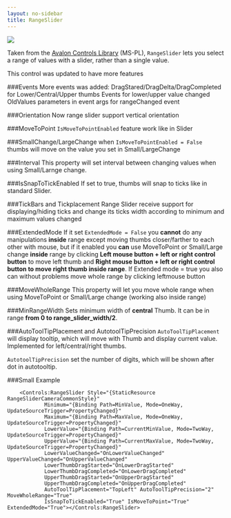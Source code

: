```yaml
---
layout: no-sidebar
title: RangeSlider
---
```


![]({{site.baseurl}}/images/range_slider.PNG)  

Taken from the [Avalon Controls Library](http://avaloncontrolslib.codeplex.com/) (MS-PL), `RangeSlider` lets you select a range of values with a slider, rather than a single value.

This control was updated to have more features

###Events
More events was added:
DragStared/DragDelta/DragCompleted for Lower/Central/Upper thumbs
Events for lower/upper value changed
OldValues parameters in event args for rangeChanged event

###Orientation
Now range slider support vertical orientation

###MoveToPoint
`IsMoveToPointEnabled` feature work like in Slider

###SmallChange/LargeChange
when `IsMoveToPointEnabled = False` thumbs will move on the value you set in Small/LargeChange

###Interval 
This property will set interval between changing values when using Small/Larnge change. 

###IsSnapToTickEnabled
If set to true, thumbs will snap to ticks like in standard Slider.

###TickBars and Tickplacement
Range Slider receive support for displaying/hiding ticks and change its ticks width according to minimum and maximum values changed

###ExtendedMode
If it set `ExtendedMode = False` you **cannot** do any manipulations **inside** range except moving thumbs closer/farther to each other with mouse, but if it enabled you **can** use MoveToPoint or Small/Large change **inside** range by clicking **Left mouse button + left or right control button** to move left thumb and **Right mouse button + left or right control button to move right thumb inside range**. If Extended mode = true you also can without problems move whole range by clicking leftmouse button

###MoveWholeRange
This property will let you move whole range when using MoveToPoint or Small/Large change (working also inside range)
 
###MinRangeWidth
Sets minimum width of **central** Thumb. It can be in range **from 0 to range_slider_width/2**.

###AutoToolTipPlacement and AutotoolTipPrecision
`AutoToolTipPlacement` will display tooltip, which will move with Thumb and display current value. Implemented for left/central/right thumbs.
 
`AutotoolTipPrecision` set the number of digits, which will be shown after dot in autotooltip.

###Small Example
```
	<Сontrols:RangeSlider Style="{StaticResource RangeSliderCameraCommonStyle}" 
            Minimum="{Binding Path=MinValue, Mode=OneWay, UpdateSourceTrigger=PropertyChanged}"
            Maximum="{Binding Path=MaxValue, Mode=OneWay, UpdateSourceTrigger=PropertyChanged}"
            LowerValue="{Binding Path=CurrentMinValue, Mode=TwoWay, UpdateSourceTrigger=PropertyChanged}"
            UpperValue="{Binding Path=CurrentMaxValue, Mode=TwoWay, UpdateSourceTrigger=PropertyChanged}"
            LowerValueChanged="OnLowerValueChanged" UpperValueChanged="OnUpperValueChanged"
            LowerThumbDragStarted="OnLowerDragStarted"
            LowerThumbDragCompleted="OnLowerDragCompleted"
            UpperThumbDragStarted="OnUpperDragStarted" 
            UpperThumbDragCompleted="OnUpperDragCompleted" 
            AutoToolTipPlacement="TopLeft" AutoToolTipPrecision="2" MoveWholeRange="True"
            IsSnapToTickEnabled="True" IsMoveToPoint="True" ExtendedMode="True"></Сontrols:RangeSlider>
```

